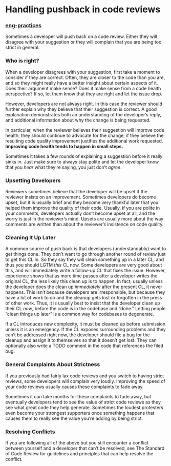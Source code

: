 # Handling pushback in code reviews

### [eng-practices](https://google.github.io/eng-practices/)

Sometimes a developer will push back on a code review. Either they will disagree with your suggestion or they will complain that you are being too strict in general.

### Who is right? <a href="#who_is_right" id="who_is_right"></a>

When a developer disagrees with your suggestion, first take a moment to consider if they are correct. Often, they are closer to the code than you are, and so they might really have a better insight about certain aspects of it. Does their argument make sense? Does it make sense from a code health perspective? If so, let them know that they are right and let the issue drop.

However, developers are not always right. In this case the reviewer should further explain why they believe that their suggestion is correct. A good explanation demonstrates both an understanding of the developer’s reply, and additional information about why the change is being requested.

In particular, when the reviewer believes their suggestion will improve code health, they should continue to advocate for the change, if they believe the resulting code quality improvement justifies the additional work requested. **Improving code health tends to happen in small steps.**

Sometimes it takes a few rounds of explaining a suggestion before it really sinks in. Just make sure to always stay polite and let the developer know that you _hear_ what they’re saying, you just don’t _agree_.

### Upsetting Developers <a href="#upsetting_developers" id="upsetting_developers"></a>

Reviewers sometimes believe that the developer will be upset if the reviewer insists on an improvement. Sometimes developers do become upset, but it is usually brief and they become very thankful later that you helped them improve the quality of their code. Usually, if you are polite in your comments, developers actually don’t become upset at all, and the worry is just in the reviewer’s mind. Upsets are usually more about the way comments are written than about the reviewer’s insistence on code quality.

### Cleaning It Up Later <a href="#later" id="later"></a>

A common source of push back is that developers (understandably) want to get things done. They don’t want to go through another round of review just to get this CL in. So they say they will clean something up in a later CL, and thus you should LGTM _this_ CL now. Some developers are very good about this, and will immediately write a follow-up CL that fixes the issue. However, experience shows that as more time passes after a developer writes the original CL, the less likely this clean up is to happen. In fact, usually unless the developer does the clean up _immediately_ after the present CL, it never happens. This isn’t because developers are irresponsible, but because they have a lot of work to do and the cleanup gets lost or forgotten in the press of other work. Thus, it is usually best to insist that the developer clean up their CL _now_, before the code is in the codebase and “done.” Letting people “clean things up later” is a common way for codebases to degenerate.

If a CL introduces new complexity, it must be cleaned up before submission unless it is an emergency. If the CL exposes surrounding problems and they can’t be addressed right now, the developer should file a bug for the cleanup and assign it to themselves so that it doesn’t get lost. They can optionally also write a TODO comment in the code that references the filed bug.

### General Complaints About Strictness <a href="#strictness" id="strictness"></a>

If you previously had fairly lax code reviews and you switch to having strict reviews, some developers will complain very loudly. Improving the speed of your code reviews usually causes these complaints to fade away.

Sometimes it can take months for these complaints to fade away, but eventually developers tend to see the value of strict code reviews as they see what great code they help generate. Sometimes the loudest protesters even become your strongest supporters once something happens that causes them to really see the value you’re adding by being strict.

### Resolving Conflicts <a href="#conflicts" id="conflicts"></a>

If you are following all of the above but you still encounter a conflict between yourself and a developer that can’t be resolved, see The Standard of Code Review for guidelines and principles that can help resolve the conflict.
